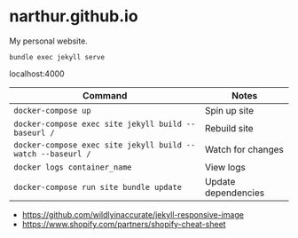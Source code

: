 # narthur.github.io

My personal website.

`bundle exec jekyll serve`

localhost:4000

Command                                                     | Notes
------------------------------------------------------------|------------------------------------
`docker-compose up`                                         | Spin up site
`docker-compose exec site jekyll build --baseurl /`         | Rebuild site
`docker-compose exec site jekyll build --watch --baseurl /` | Watch for changes
`docker logs container_name`                                | View logs
`docker-compose run site bundle update`                     | Update dependencies

- https://github.com/wildlyinaccurate/jekyll-responsive-image
- https://www.shopify.com/partners/shopify-cheat-sheet